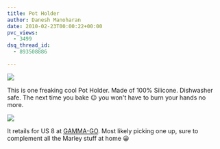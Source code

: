 ```yaml
---
title: Pot Holder
author: Danesh Manoharan
date: 2010-02-23T00:00:22+00:00
pvc_views:
  - 3499
dsq_thread_id:
  - 893508886

---
```

![](/wp-content/uploads/2010/02/pot-holder-1-450x450.jpg)

This is one freaking cool Pot Holder. Made of 100% Silicone. Dishwasher safe. The next time you bake 😉 you won't have to burn your hands no more.<!--more-->

![](/wp-content/uploads/2010/02/pot-holder-2-450x450.jpg)

It retails for US 8 at [GAMMA-GO][1]. Most likely picking one up, sure to complement all the Marley stuff at home 😀

 [1]: http://www.gama-go.com/product.php?productid=16962&cat=0&page=1#